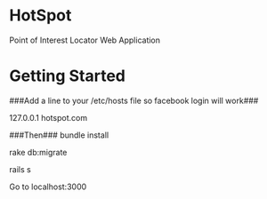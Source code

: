 HotSpot
=======

Point of Interest Locator Web Application

Getting Started
===============

###Add a line to your /etc/hosts file so facebook login will work###

127.0.0.1 hotspot.com

###Then###
bundle install

rake db:migrate

rails s

Go to localhost:3000
